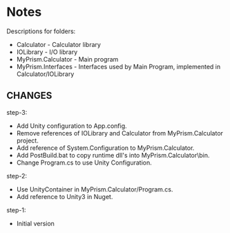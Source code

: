 Notes
=====

Descriptions for folders:
* Calculator - Calculator library
* IOLibrary - I/O library
* MyPrism.Calculator - Main program
* MyPrism.Interfaces - Interfaces used by Main Program, implemented in Calculator/IOLibrary

CHANGES
-------

step-3:
* Add Unity configuration to App.config.
* Remove references of IOLibrary and Calculator from MyPrism.Calculator project.
* Add reference of System.Configuration to MyPrism.Calculator.
* Add PostBuild.bat to copy runtime dll's into MyPrism.Calculator\bin.
* Change Program.cs to use Unity Configuration.

step-2: 
* Use UnityContainer in MyPrism.Calculator/Program.cs.
* Add reference to Unity3 in Nuget.

step-1: 
* Initial version


